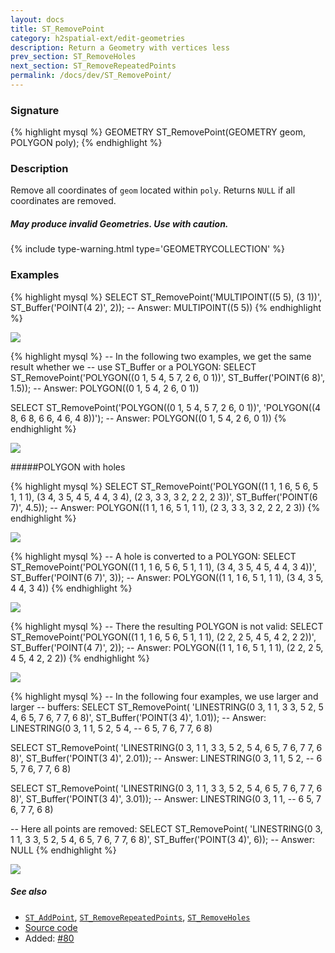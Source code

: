 ```yaml
---
layout: docs
title: ST_RemovePoint
category: h2spatial-ext/edit-geometries
description: Return a Geometry with vertices less
prev_section: ST_RemoveHoles
next_section: ST_RemoveRepeatedPoints
permalink: /docs/dev/ST_RemovePoint/
---
```


### Signature

{% highlight mysql %}
GEOMETRY ST_RemovePoint(GEOMETRY geom, POLYGON poly);
{% endhighlight %}

### Description

Remove all coordinates of `geom` located within `poly`.
Returns `NULL` if all coordinates are removed.

<div class="note warning">
    <h5>May produce invalid Geometries. Use with caution.</h5>
</div>

{% include type-warning.html type='GEOMETRYCOLLECTION' %}

### Examples

{% highlight mysql %}
SELECT ST_RemovePoint('MULTIPOINT((5 5), (3 1))',
                      ST_Buffer('POINT(4 2)', 2));
-- Answer: MULTIPOINT((5 5))
{% endhighlight %}

<img class="displayed" src="../ST_RemovePoint_1.png"/>

{% highlight mysql %}
-- In the following two examples, we get the same result whether we
-- use ST_Buffer or a POLYGON:
SELECT ST_RemovePoint('POLYGON((0 1, 5 4, 5 7, 2 6, 0 1))',
                      ST_Buffer('POINT(6 8)', 1.5));
-- Answer: POLYGON((0 1, 5 4, 2 6, 0 1))

SELECT ST_RemovePoint('POLYGON((0 1, 5 4, 5 7, 2 6, 0 1))',
                      'POLYGON((4 8, 6 8, 6 6, 4 6, 4 8))');
-- Answer: POLYGON((0 1, 5 4, 2 6, 0 1))
{% endhighlight %}

<img class="displayed" src="../ST_RemovePoint_2.png"/>

#####POLYGON with holes

{% highlight mysql %}
SELECT ST_RemovePoint('POLYGON((1 1, 1 6, 5 6, 5 1, 1 1),
                               (3 4, 3 5, 4 5, 4 4, 3 4),
                               (2 3, 3 3, 3 2, 2 2, 2 3))',
                       ST_Buffer('POINT(6 7)', 4.5));
-- Answer: POLYGON((1 1, 1 6, 5 1, 1 1), (2 3, 3 3, 3 2, 2 2, 2 3))
{% endhighlight %}

<img class="displayed" src="../ST_RemovePoint_3.png"/>

{% highlight mysql %}
-- A hole is converted to a POLYGON:
SELECT ST_RemovePoint('POLYGON((1 1, 1 6, 5 6, 5 1, 1 1),
                               (3 4, 3 5, 4 5, 4 4, 3 4))',
                    ST_Buffer('POINT(6 7)', 3));
-- Answer: POLYGON((1 1, 1 6, 5 1, 1 1), (3 4, 3 5, 4 4, 3 4))
{% endhighlight %}

<img class="displayed" src="../ST_RemovePoint_4.png"/>

{% highlight mysql %}
-- There the resulting POLYGON is not valid:
SELECT ST_RemovePoint('POLYGON((1 1, 1 6, 5 6, 5 1, 1 1),
                               (2 2, 2 5, 4 5, 4 2, 2 2))',
                      ST_Buffer('POINT(4 7)', 2));
-- Answer: POLYGON((1 1, 1 6, 5 1, 1 1), (2 2, 2 5, 4 5, 4 2, 2 2))
{% endhighlight %}

<img class="displayed" src="../ST_RemovePoint_5.png"/>

{% highlight mysql %}
-- In the following four examples, we use larger and larger
-- buffers:
SELECT ST_RemovePoint(
            'LINESTRING(0 3, 1 1, 3 3, 5 2, 5 4,
                        6 5, 7 6, 7 7, 6 8)',
            ST_Buffer('POINT(3 4)', 1.01));
-- Answer:   LINESTRING(0 3, 1 1,      5 2, 5 4,
--                      6 5, 7 6, 7 7, 6 8)

SELECT ST_RemovePoint(
            'LINESTRING(0 3, 1 1, 3 3, 5 2, 5 4,
                        6 5, 7 6, 7 7, 6 8)',
            ST_Buffer('POINT(3 4)', 2.01));
-- Answer:   LINESTRING(0 3, 1 1,      5 2,
--                      6 5, 7 6, 7 7, 6 8)

SELECT ST_RemovePoint(
            'LINESTRING(0 3, 1 1, 3 3, 5 2, 5 4,
                        6 5, 7 6, 7 7, 6 8)',
            ST_Buffer('POINT(3 4)', 3.01));
-- Answer:   LINESTRING(0 3, 1 1,
--                      6 5, 7 6, 7 7, 6 8)

-- Here all points are removed:
SELECT ST_RemovePoint(
            'LINESTRING(0 3, 1 1, 3 3, 5 2, 5 4,
                        6 5, 7 6, 7 7, 6 8)',
            ST_Buffer('POINT(3 4)', 6));
-- Answer: NULL
{% endhighlight %}

<img class="displayed" src="../ST_RemovePoint_6.png"/>

##### See also

* [`ST_AddPoint`](../ST_AddPoint), [`ST_RemoveRepeatedPoints`](../ST_RemoveRepeatedPoints),
[`ST_RemoveHoles`](../ST_RemoveHoles)
* <a href="https://github.com/irstv/H2GIS/blob/master/h2spatial-ext/src/main/java/org/h2gis/h2spatialext/function/spatial/edit/ST_RemovePoint.java" target="_blank">Source code</a>
* Added: <a href="https://github.com/irstv/H2GIS/pull/80" target="_blank">#80</a>

